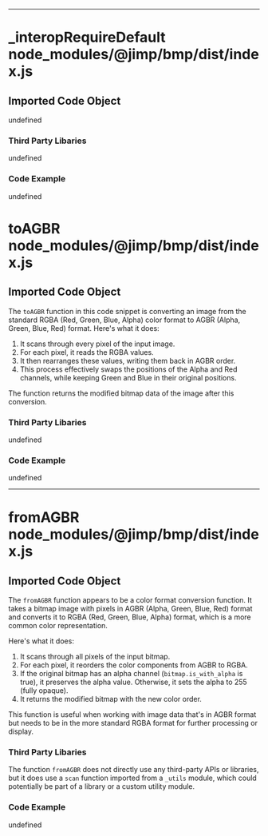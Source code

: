 

  

  

  

  
---
# _interopRequireDefault node_modules/@jimp/bmp/dist/index.js
## Imported Code Object
undefined

### Third Party Libaries

undefined

### Code Example

undefined

# toAGBR node_modules/@jimp/bmp/dist/index.js
## Imported Code Object
The `toAGBR` function in this code snippet is converting an image from the standard RGBA (Red, Green, Blue, Alpha) color format to AGBR (Alpha, Green, Blue, Red) format. Here's what it does:

1. It scans through every pixel of the input image.
2. For each pixel, it reads the RGBA values.
3. It then rearranges these values, writing them back in AGBR order.
4. This process effectively swaps the positions of the Alpha and Red channels, while keeping Green and Blue in their original positions.

The function returns the modified bitmap data of the image after this conversion.

### Third Party Libaries

undefined

### Code Example

undefined

---
# fromAGBR node_modules/@jimp/bmp/dist/index.js
## Imported Code Object
The `fromAGBR` function appears to be a color format conversion function. It takes a bitmap image with pixels in AGBR (Alpha, Green, Blue, Red) format and converts it to RGBA (Red, Green, Blue, Alpha) format, which is a more common color representation.

Here's what it does:

1. It scans through all pixels of the input bitmap.
2. For each pixel, it reorders the color components from AGBR to RGBA.
3. If the original bitmap has an alpha channel (`bitmap.is_with_alpha` is true), it preserves the alpha value. Otherwise, it sets the alpha to 255 (fully opaque).
4. It returns the modified bitmap with the new color order.

This function is useful when working with image data that's in AGBR format but needs to be in the more standard RGBA format for further processing or display.

### Third Party Libaries

The function `fromAGBR` does not directly use any third-party APIs or libraries, but it does use a `scan` function imported from a `_utils` module, which could potentially be part of a library or a custom utility module.

### Code Example

undefined


  